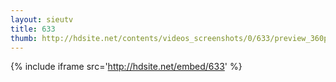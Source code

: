 ```yaml
---
layout: sieutv
title: 633
thumb: http://hdsite.net/contents/videos_screenshots/0/633/preview_360p.mp4.jpg
---
```

{% include iframe src='http://hdsite.net/embed/633' %}
 
